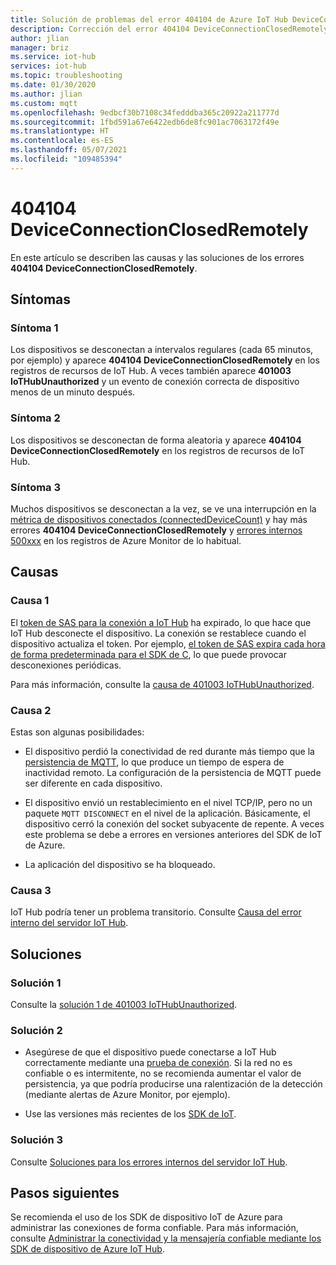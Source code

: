 ```yaml
---
title: Solución de problemas del error 404104 de Azure IoT Hub DeviceConnectionClosedRemotely
description: Corrección del error 404104 DeviceConnectionClosedRemotely
author: jlian
manager: briz
ms.service: iot-hub
services: iot-hub
ms.topic: troubleshooting
ms.date: 01/30/2020
ms.author: jlian
ms.custom: mqtt
ms.openlocfilehash: 9edbcf30b7108c34fedddba365c20922a211777d
ms.sourcegitcommit: 1fbd591a67e6422edb6de8fc901ac7063172f49e
ms.translationtype: HT
ms.contentlocale: es-ES
ms.lasthandoff: 05/07/2021
ms.locfileid: "109485394"
---
```

# <a name="404104-deviceconnectionclosedremotely"></a>404104 DeviceConnectionClosedRemotely

En este artículo se describen las causas y las soluciones de los errores **404104 DeviceConnectionClosedRemotely**.

## <a name="symptoms"></a>Síntomas

### <a name="symptom-1"></a>Síntoma 1

Los dispositivos se desconectan a intervalos regulares (cada 65 minutos, por ejemplo) y aparece **404104 DeviceConnectionClosedRemotely** en los registros de recursos de IoT Hub. A veces también aparece **401003 IoTHubUnauthorized** y un evento de conexión correcta de dispositivo menos de un minuto después.

### <a name="symptom-2"></a>Síntoma 2

Los dispositivos se desconectan de forma aleatoria y aparece **404104 DeviceConnectionClosedRemotely** en los registros de recursos de IoT Hub.

### <a name="symptom-3"></a>Síntoma 3

Muchos dispositivos se desconectan a la vez, se ve una interrupción en la [métrica de dispositivos conectados (connectedDeviceCount)](monitor-iot-hub-reference.md) y hay más errores **404104 DeviceConnectionClosedRemotely** y [errores internos 500xxx](iot-hub-troubleshoot-error-500xxx-internal-errors.md) en los registros de Azure Monitor de lo habitual.

## <a name="causes"></a>Causas

### <a name="cause-1"></a>Causa 1

El [token de SAS para la conexión a IoT Hub](iot-hub-dev-guide-sas.md#security-tokens) ha expirado, lo que hace que IoT Hub desconecte el dispositivo. La conexión se restablece cuando el dispositivo actualiza el token. Por ejemplo, [el token de SAS expira cada hora de forma predeterminada para el SDK de C](https://github.com/Azure/azure-iot-sdk-c/blob/master/doc/connection_and_messaging_reliability.md#connection-authentication), lo que puede provocar desconexiones periódicas.

Para más información, consulte la [causa de 401003 IoTHubUnauthorized](iot-hub-troubleshoot-error-401003-iothubunauthorized.md#cause-1).

### <a name="cause-2"></a>Causa 2

Estas son algunas posibilidades:

- El dispositivo perdió la conectividad de red durante más tiempo que la [persistencia de MQTT](iot-hub-mqtt-support.md#default-keep-alive-timeout), lo que produce un tiempo de espera de inactividad remoto. La configuración de la persistencia de MQTT puede ser diferente en cada dispositivo.

- El dispositivo envió un restablecimiento en el nivel TCP/IP, pero no un paquete `MQTT DISCONNECT` en el nivel de la aplicación. Básicamente, el dispositivo cerró la conexión del socket subyacente de repente. A veces este problema se debe a errores en versiones anteriores del SDK de IoT de Azure.

- La aplicación del dispositivo se ha bloqueado.

### <a name="cause-3"></a>Causa 3

IoT Hub podría tener un problema transitorio. Consulte [Causa del error interno del servidor IoT Hub](iot-hub-troubleshoot-error-500xxx-internal-errors.md#cause).

## <a name="solutions"></a>Soluciones

### <a name="solution-1"></a>Solución 1

Consulte la [solución 1 de 401003 IoTHubUnauthorized](iot-hub-troubleshoot-error-401003-iothubunauthorized.md#solution-1).

### <a name="solution-2"></a>Solución 2

- Asegúrese de que el dispositivo puede conectarse a IoT Hub correctamente mediante una [prueba de conexión](tutorial-connectivity.md). Si la red no es confiable o es intermitente, no se recomienda aumentar el valor de persistencia, ya que podría producirse una ralentización de la detección (mediante alertas de Azure Monitor, por ejemplo). 

- Use las versiones más recientes de los [SDK de IoT](iot-hub-devguide-sdks.md).

### <a name="solution-3"></a>Solución 3

Consulte [Soluciones para los errores internos del servidor IoT Hub](iot-hub-troubleshoot-error-500xxx-internal-errors.md#solution).

## <a name="next-steps"></a>Pasos siguientes

Se recomienda el uso de los SDK de dispositivo IoT de Azure para administrar las conexiones de forma confiable. Para más información, consulte [Administrar la conectividad y la mensajería confiable mediante los SDK de dispositivo de Azure IoT Hub](iot-hub-reliability-features-in-sdks.md).